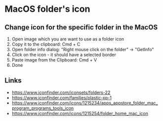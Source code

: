 # MacOS folder's icon

## Change icon for the specific folder in the MacOS

1. Open image which you are want to use as a folder icon
2. Copy it to the clipboard: Cmd + C
3. Open folder info dialog: "Right mouse click on the folder" -> "GetInfo"
4. Click on the icon - it should have a selected border
5. Paste image from the Clipboard: Cmd + V
6. Done

## Links
- https://www.iconfinder.com/iconsets/folders-22
- https://www.iconfinder.com/families/plastic-xp-1
- https://www.iconfinder.com/icons/1215234/apps_appstore_folder_mac_program_programs_tools_icon
- https://www.iconfinder.com/icons/1215254/folder_home_mac_icon
